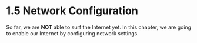 # 1.5 Network Configuration

So far, we are **NOT** able to surf the Internet yet. In this chapter, we are going to enable our Internet by configuring network settings.
